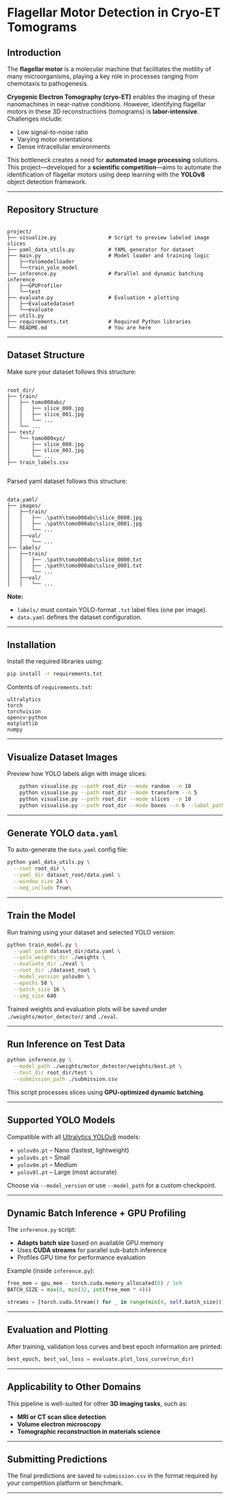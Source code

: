 # Flagellar Motor Detection in Cryo-ET Tomograms
## Introduction
The **flagellar motor** is a molecular machine that facilitates the motility of many microorganisms, playing a key role in processes ranging from chemotaxis to pathogenesis. 

**Cryogenic Electron Tomography (cryo-ET)** enables the imaging of these nanomachines in near-native conditions. However, identifying flagellar motors in these 3D reconstructions (tomograms) is **labor-intensive**. Challenges include:

- Low signal-to-noise ratio  
- Varying motor orientations  
- Dense intracellular environments  

This bottleneck creates a need for **automated image processing** solutions. This project—developed for a **scientific competition**—aims to automate the identification of flagellar motors using deep learning with the **YOLOv8** object detection framework.

---

## Repository Structure

```

project/
├── visualize.py                 # Script to preview labeled image slices
├── yaml_data_utils.py           # YAML generator for dataset
├── main.py                      # Model loader and training logic
│   ├──Yolomodelloader
│   └──train_yolo_model
├── inference.py                 # Parallel and dynamic batching inference
│   ├──GPUProfiler
│   └──test
├── evaluate.py                  # Evaluation + plotting
│   ├──Evaluatedataset
│   └──evaluate
├── utils.py
├── requirements.txt             # Required Python libraries
└── README.md                    # You are here

```

---

## Dataset Structure

Make sure your dataset follows this structure:

```

root_dir/
├── train/
│   ├── tomo000abc/
│   │   ├── slice_000.jpg
│   │   ├── slice_001.jpg
│   │   └── ...
│   └── ...
├── test/
│   └── tomo000xyz/
│       ├── slice_000.jpg
│       ├── slice_001.jpg
│       └── ...
├── train_labels.csv


````
Parsed yaml dataset follows this structure:

```

data.yaml/
├── images/
│   ├──train/
│   │   ├── .\path\tomo000abc\slice_0000.jpg
│   │   ├── .\path\tomo000abc\slice_0001.jpg
│   │   └── ...
│   ├──val/
│   │   └── ...
├── labels/
│   ├──train/
│   │   ├── .\path\tomo000abc\slice_0000.txt
│   │   ├── .\path\tomo000abc\slice_0001.txt
│   │   └── ...
│   ├──val/
│   │   └── ...

````

**Note:**  
- `labels/` must contain YOLO-format `.txt` label files (one per image).  
- `data.yaml` defines the dataset configuration.

---

## Installation

Install the required libraries using:

```bash
pip install -r requirements.txt
````

Contents of `requirements.txt`:

```text
ultralytics
torch
torchvision
opencv-python
matplotlib
numpy
```

---

## Visualize Dataset Images

Preview how YOLO labels align with image slices:

```bash
    python visualise.py --path root_dir --mode random --n 10
    python visualise.py --path root_dir --mode transform --n 5
    python visualise.py --path root_dir --mode slices --n 10
    python visualise.py --path root_dir --mode boxes --n 6 --label_path ./labels.csv
```

---

## Generate YOLO `data.yaml`

To auto-generate the `data.yaml` config file:

```bash
python yaml_data_utils.py \
  --root root_dir \
  --yaml_dir dataset_root/data.yaml \
  --window_size 24 \
  --neg_include True\
```

---


## Train the Model

Run training using your dataset and selected YOLO version:

```bash
python train_model.py \
  --yaml_path dataset_dir/data.yaml \
  --yolo_weights_dir ./weights \
  --evaluate_dir ./eval \
  --root_dir ./dataset_root \
  --model_version yolov8n \
  --epochs 50 \
  --batch_size 16 \
  --img_size 640
```

Trained weights and evaluation plots will be saved under `./weights/motor_detector/` and `./eval`.

---

## Run Inference on Test Data

```bash
python inference.py \
  --model_path ./weights/motor_detector/weights/best.pt \
  --test_dir root_dir/test \
  --submission_path ./submission.csv
```

This script processes slices using **GPU-optimized dynamic batching**.

---

## Supported YOLO Models

Compatible with all [Ultralytics YOLOv8](https://docs.ultralytics.com) models:

* `yolov8n.pt` – Nano (fastest, lightweight)
* `yolov8s.pt` – Small
* `yolov8m.pt` – Medium
* `yolov8l.pt` – Large (most accurate)

Choose via `--model_version` or use `--model_path` for a custom checkpoint.

---

## Dynamic Batch Inference + GPU Profiling

The `inference.py` script:

* **Adapts batch size** based on available GPU memory
* Uses **CUDA streams** for parallel sub-batch inference
* Profiles GPU time for performance evaluation

Example (inside `inference.py`):

```python
free_mem = gpu_mem - torch.cuda.memory_allocated(0) / 1e9
BATCH_SIZE = max(8, min(32, int(free_mem * 4)))

streams = [torch.cuda.Stream() for _ in range(min(4, self.batch_size))]
```

---

## Evaluation and Plotting

After training, validation loss curves and best epoch information are printed:

```python
best_epoch, best_val_loss = evaluate.plot_loss_curve(run_dir)
```

---

## Applicability to Other Domains

This pipeline is well-suited for other **3D imaging tasks**, such as:

* **MRI or CT scan slice detection**
* **Volume electron microscopy**
* **Tomographic reconstruction in materials science**

---

## Submitting Predictions

The final predictions are saved to `submission.csv` in the format required by your competition platform or benchmark.

---